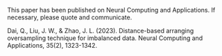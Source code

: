This paper has been published on Neural Computing and Applications. If necessary, please quote and communicate.

Dai, Q., Liu, J. W., & Zhao, J. L. (2023). Distance-based arranging oversampling technique for imbalanced data. Neural Computing and Applications, 35(2), 1323-1342.
